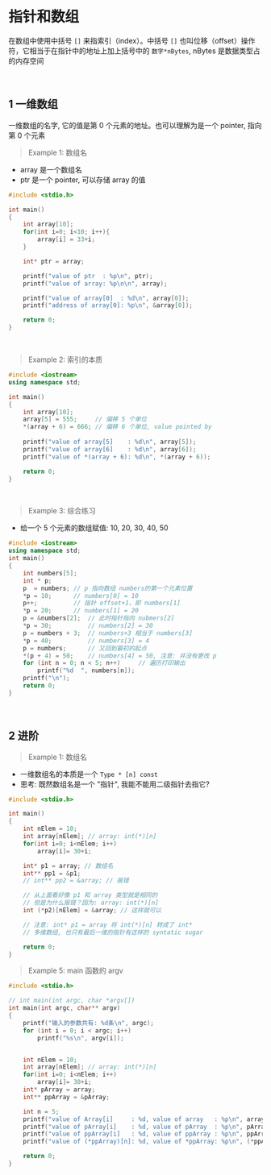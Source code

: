 
&emsp;
# 指针和数组
在数组中使用中括号 `[]` 来指索引（index）。中括号 `[]` 也叫位移（offset）操作符，它相当于在指针中的地址上加上括号中的 `数字*nBytes`, nBytes 是数据类型占的内存空间

&emsp;
## 1 一维数组
一维数组的名字, 它的值是第 0 个元素的地址。也可以理解为是一个 pointer, 指向第 0 个元素

>Example 1: 数组名
- array 是一个数组名
- ptr 是一个 pointer, 可以存储 array 的值
```c++
#include <stdio.h>

int main()
{
    int array[10];
    for(int i=0; i<10; i++){
        array[i] = 33+i;
    }

    int* ptr = array; 

    printf("value of ptr  : %p\n", ptr);
    printf("value of array: %p\n\n", array);

    printf("value of array[0]  : %d\n", array[0]);
    printf("address of array[0]: %p\n", &array[0]);

    return 0;
}
```

&emsp;
>Example 2: 索引的本质
```c++
#include <iostream>
using namespace std;

int main()
{
    int array[10];
    array[5] = 555;     // 偏移 5 个单位
    *(array + 6) = 666; // 偏移 6 个单位, value pointed by
    
    printf("value of array[5]    : %d\n", array[5]);
    printf("value of array[6]    : %d\n", array[6]);
    printf("value of *(array + 6): %d\n", *(array + 6));

    return 0;
}
```

&emsp;
>Example 3: 综合练习
- 给一个 5 个元素的数组赋值: 10, 20, 30, 40, 50
```c++
#include <iostream>
using namespace std;
int main()
{
    int numbers[5];
    int * p;
    p  = numbers; // p 指向数组 numbers的第一个元素位置
    *p = 10;      // numbers[0] = 10
    p++;          // 指针 offset+1，即 numbers[1]
    *p = 20;      // numbers[1] = 20
    p = &numbers[2];  // 此时指针指向 nubmers[2]
    *p = 30;          // numbers[2] = 30
    p = numbers + 3;  // numbers+3 相当于 numbers[3]
    *p = 40;          // numbers[3] = 4
    p = numbers;      // 又回到最初的起点
    *(p + 4) = 50;    // numbers[4] = 50, 注意: 并没有更改 p
    for (int n = 0; n < 5; n++)     // 遍历打印输出
        printf("%d  ", numbers[n]);
    printf("\n");
    return 0;
}
```


&emsp;
## 2 进阶
>Example 1: 数组名
- 一维数组名的本质是一个 `Type * [n] const`
- 思考: 既然数组名是一个 "指针", 我能不能用二级指针去指它?
```c++
#include <stdio.h>

int main()
{
    int nElem = 10;
    int array[nElem]; // array: int(*)[n]
    for(int i=0; i<nElem; i++)
        array[i]= 30+i;

    int* p1 = array; // 数组名
    int** pp1 = &p1;
    // int** pp2 = &array; // 报错

    // 从上面看好像 p1 和 array 类型就是相同的
    // 但是为什么报错？因为: array: int(*)[n]
    int (*p2)[nElem] = &array; // 这样就可以

    // 注意: int* p1 = array 将 int(*)[n] 转成了 int*
    // 多维数组, 也只有最后一维的指针有这样的 syntatic sugar

    return 0;
}
```

>Example 5: main 函数的 argv
```c++
#include <stdio.h>

// int main(int argc, char *argv[])
int main(int argc, char** argv)
{
    printf("输入的参数共有: %d条\n", argc);
    for (int i = 0; i < argc; i++)
        printf("%s\n", argv[i]);


    int nElem = 10;
    int array[nElem]; // array: int(*)[n]
    for(int i=0; i<nElem; i++)
        array[i]= 30+i;
    int* pArray = array;
    int** ppArray = &pArray;

    int n = 5;
    printf("value of Array[i]     : %d, value of array   : %p\n", array[n], array);
    printf("value of pArray[i]    : %d, value of pArray  : %p\n", pArray[n], pArray);
    printf("value of ppArray[i]   : %d, value of ppArray : %p\n", ppArray[n], ppArray);
    printf("value of (*ppArray)[n]: %d, value of *ppArray: %p\n", (*ppArray)[n], (*ppArray));

    return 0;
}
```